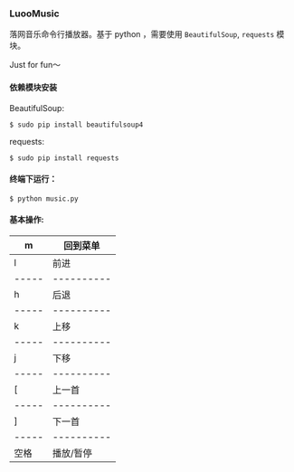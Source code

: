 ### LuooMusic 

落网音乐命令行播放器。基于 python ，需要使用 `BeautifulSoup`, `requests` 模块。

Just for fun～

#### 依赖模块安装
BeautifulSoup:

`$ sudo pip install beautifulsoup4`

requests:

`$ sudo pip install requests`

#### 终端下运行：
`$ python music.py`

#### 基本操作:

m    | 回到菜单
-----|----------
l    | 前进
-----|----------
h    | 后退
-----|----------
k    | 上移
-----|----------
j    | 下移
-----|----------
[    | 上一首
-----|----------
]    | 下一首
-----|----------
空格	 | 播放/暂停
